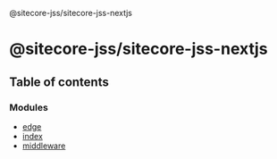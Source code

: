 @sitecore-jss/sitecore-jss-nextjs

# @sitecore-jss/sitecore-jss-nextjs

## Table of contents

### Modules

- [edge](modules/edge.md)
- [index](modules/index.md)
- [middleware](modules/middleware.md)
